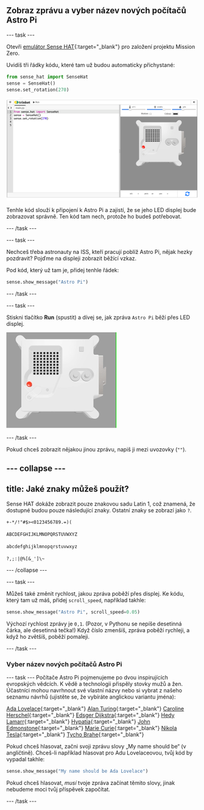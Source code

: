 ## Zobraz zprávu a vyber název nových počítačů Astro Pi

--- task ---

Otevři [emulátor Sense HAT](https://trinket.io/mission-zero){:target="_blank"} pro založení projektu Mission Zero.

Uvidíš tři řádky kódu, které tam už budou automaticky přichystané:

```python
from sense_hat import SenseHat
sense = SenseHat()
sense.set_rotation(270)
```

![Snímek obrazovky emulátoru Trinket Sense Hat se třemi řádky startovacího kódu zobrazeným v levém panelu.](images/sense-hat-emulator2.png)

Tenhle kód slouží k připojení k Astro Pi a zajistí, že se jeho LED displej bude zobrazovat správně. Ten kód tam nech, protože ho budeš potřebovat.

--- /task ---

--- task ---

Nechceš třeba astronauty na ISS, kteří pracují poblíž Astro Pi, nějak hezky pozdravit? Pojďme na displeji zobrazit běžící vzkaz.

Pod kód, který už tam je, přidej tenhle řádek:

```python
sense.show_message("Astro Pi")
```

--- /task ---

--- task ---

Stiskni tlačítko **Run** (spustit) a dívej se, jak zpráva `Astro Pi` běží přes LED displej.

![Emulátor Trinket Sense HAT, na kterém je spuštěn ukázkový program, který posouvá bílý text „Astro Pi“ po LED matici](images/M0_1.gif)

--- /task ---

Pokud chceš zobrazit nějakou jinou zprávu, napiš ji mezi uvozovky (`""`).

--- collapse ---
---
title: Jaké znaky můžeš použít?
---

Sense HAT dokáže zobrazit pouze znakovou sadu Latin 1, což znamená, že dostupné budou pouze následující znaky. Ostatní znaky se zobrazí jako `?`.

```
+-*/!"#$><0123456789.=)(

ABCDEFGHIJKLMNOPQRSTUVWXYZ

abcdefghijklmnopqrstuvwxyz

?,;:|@%[&_']\~
```

--- /collapse ---

--- task ---

Můžeš také změnit rychlost, jakou zpráva poběží přes displej. Ke kódu, který tam už máš, přidej `scroll_speed`, například takhle:

```python
sense.show_message("Astro Pi", scroll_speed=0.05)
```

Výchozí rychlost zprávy je `0,1`. (Pozor, v Pythonu se nepíše desetinná čárka, ale desetinná tečka!) Když číslo zmenšíš, zpráva poběží rychleji, a když ho zvětšíš, poběží pomaleji.

--- /task ---

### Vyber název nových počítačů Astro Pi

--- task --- Počítače Astro Pi pojmenujeme po dvou inspirujících evropských vědcích. K vědě a technologii přispěly stovky mužů a žen. Účastníci mohou navrhnout své vlastní názvy nebo si vybrat z našeho seznamu návrhů (ujistěte se, že vybíráte anglickou variantu jména):


[Ada Lovelace](https://en.wikipedia.org/wiki/Ada_Lovelace){:target="_blank"} 
[Alan Turing](https://en.wikipedia.org/wiki/Alan_Turing){:target="_blank"} 
[Caroline Herschel](https://en.wikipedia.org/wiki/Caroline_Herschel){:target="_blank"} 
[Edsger Dijkstra](https://en.wikipedia.org/wiki/Edsger_W._Dijkstra){:target="_blank"} 
[Hedy Lamarr](https://en.wikipedia.org/wiki/Hedy_Lamarr){:target="_blank"} 
[Hypatia](https://en.wikipedia.org/wiki/Hypatia){:target="_blank"} 
[John Edmonstone](https://en.wikipedia.org/wiki/John_Edmonstone){:target="_blank"} 
[Marie Curie](https://en.wikipedia.org/wiki/Marie_Curie){:target="_blank"} 
[Nikola Tesla](https://en.wikipedia.org/wiki/Nikola_Tesla){:target="_blank"} 
[Tycho Brahe](https://en.wikipedia.org/wiki/Tycho_Brahe){:target="_blank"}

Pokud chceš hlasovat, začni svoji zprávu slovy „My name should be“ (v angličtině). Chceš-li například hlasovat pro Adu Lovelaceovou, tvůj kód by vypadal takhle:

```python
sense.show_message("My name should be Ada Lovelace")
```

Pokud chceš hlasovat, *musí* tvoje zpráva začínat těmito slovy, jinak nebudeme moci tvůj příspěvek započítat.

--- /task ---



